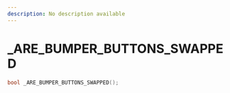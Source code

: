 ```yaml
---
description: No description available 
---
```


# _ARE_BUMPER_BUTTONS_SWAPPED

```cpp
bool _ARE_BUMPER_BUTTONS_SWAPPED();
```